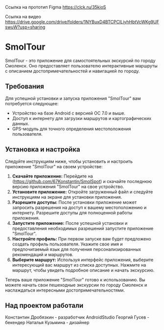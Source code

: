 Ссылка на прототип Figma https://clck.ru/35kioS	          
 		
Ссылка на видео https://drive.google.com/drive/folders/1NYBuxD4BTCPCILjyhHbtVcWKg9UFswuW?usp=sharing           
  
# SmolTour
SmolTour - это приложение для самостоятельных экскурсий по городу Смоленск. Оно предоставляет пользователю интерактивные маршруты с описанием достопримечательностей и навигацией по городу.
## Требования
Для успешной установки и запуска приложения "SmolTour" вам потребуется следующее:
- Устройство на базе Android с версией ОС 7.0 и выше.
- Доступ к интернету для загрузки маршрутов и картографических данных.
- GPS-модуль для точного определения местоположения пользователя.
## Установка и настройка
Следуйте инструкциям ниже, чтобы установить и настроить приложение "SmolTour" на своем устройстве:
1. **Скачайте приложение:**
   Перейдите на (https://github.com/67Konstantin/SmolSpot) и скачайте последнюю версию приложения "SmolTour" на свое устройство.
2. **Установите приложение:**
   Откройте загруженный файл и следуйте инструкциям на экране для установки приложения.
3. **Разрешите доступы:**
   После установки приложение может запросить разрешения на доступ к вашему местоположению и интернету. Разрешите доступы для полноценной работы приложения.
4. **Запустите приложение:**
   После успешной установки и предоставления необходимых разрешений запустите приложение "SmolTour".
5. **Настройте профиль:**
   При первом запуске вам будет предложено создать профиль пользователя. Укажите свое имя и предпочитаемый язык для получения персонализированных рекомендаций и маршрутов.
6. **Выберите маршрут:**
   Используя интерфейс приложения, выберите интересующий вас маршрут из списка доступных. Нажмите на маршрут, чтобы увидеть подробное описание и начать экскурсию.

Теперь ваше приложение "SmolTour" готово к использованию. Вы можете начать свои пешеходные экскурсии по городу Смоленск и наслаждаться интересными достопримечательностями.

## Над проектом работали
Константин Дробязкин - разработчик AndroidStudio
Георгий Гусев - бекендер
Наталья Кузьмина - дизайнер

